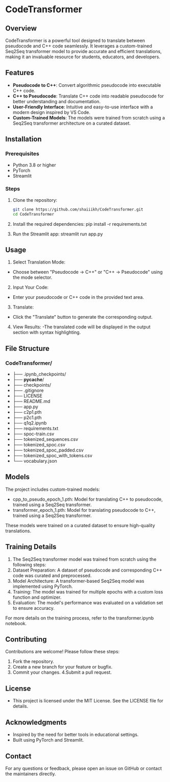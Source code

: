 # CodeTransformer

## Overview
CodeTransformer is a powerful tool designed to translate between pseudocode and C++ code seamlessly. It leverages a custom-trained Seq2Seq transformer model to provide accurate and efficient translations, making it an invaluable resource for students, educators, and developers.

## Features
- **Pseudocode to C++**: Convert algorithmic pseudocode into executable C++ code.
- **C++ to Pseudocode**: Translate C++ code into readable pseudocode for better understanding and documentation.
- **User-Friendly Interface**: Intuitive and easy-to-use interface with a modern design inspired by VS Code.
- **Custom-Trained Models**: The models were trained from scratch using a Seq2Seq transformer architecture on a curated dataset.

## Installation

### Prerequisites
- Python 3.8 or higher
- PyTorch
- Streamlit

### Steps
1. Clone the repository:
   ```bash
   git clone https://github.com/shaiiikh/CodeTransformer.git
   cd CodeTransformer

2. Install the required dependencies:
        pip install -r requirements.txt

3. Run the Streamlit app:
        streamlit run app.py



## Usage
1. Select Translation Mode:
- Choose between "Pseudocode → C++" or "C++ → Pseudocode" using the mode selector.

2. Input Your Code:
- Enter your pseudocode or C++ code in the provided text area.

3. Translate:
- Click the "Translate" button to generate the corresponding output.

4. View Results:
-The translated code will be displayed in the output section with syntax highlighting.


## File Structure

### CodeTransformer/
- ├── .ipynb_checkpoints/
- ├── __pycache__/
- ├── checkpoints/
- ├── .gitignore
- ├── LICENSE
- ├── README.md
- ├── app.py
- ├── c2p1.pth
- ├── p2c1.pth
- ├── q1q2.ipynb
- ├── requirements.txt
- ├── spoc-train.csv
- ├── tokenized_sequences.csv
- ├── tokenized_spoc.csv
- ├── tokenized_spoc_padded.csv
- ├── tokenized_spoc_with_tokens.csv
- └── vocabulary.json


## Models
The project includes custom-trained models:

- cpp_to_pseudo_epoch_1.pth: Model for translating C++ to pseudocode, trained using a Seq2Seq transformer.
- transformer_epoch_1.pth: Model for translating pseudocode to C++, trained using a Seq2Seq transformer.

These models were trained on a curated dataset to ensure high-quality translations.


## Training Details
1. The Seq2Seq transformer model was trained from scratch using the following steps:
2. Dataset Preparation: A dataset of pseudocode and corresponding C++ code was curated and preprocessed.
3. Model Architecture: A transformer-based Seq2Seq model was implemented using PyTorch.
4. Training: The model was trained for multiple epochs with a custom loss function and optimizer.
5. Evaluation: The model's performance was evaluated on a validation set to ensure accuracy.

For more details on the training process, refer to the transformer.ipynb notebook.


## Contributing
Contributions are welcome! Please follow these steps:

1. Fork the repository.
2. Create a new branch for your feature or bugfix.
3. Commit your changes.
4.Submit a pull request.

## License
- This project is licensed under the MIT License. See the LICENSE file for details.

## Acknowledgments
- Inspired by the need for better tools in educational settings.
- Built using PyTorch and Streamlit.

## Contact
For any questions or feedback, please open an issue on GitHub or contact the maintainers directly. 
